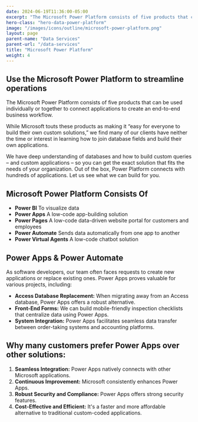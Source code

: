 ```yaml
---
date: 2024-06-19T11:36:00-05:00
excerpt: "The Microsoft Power Platform consists of five products that can be used individually or together to connect applications to create an end-to-end business workflow."
hero-class: "hero-data-power-platform"
image: "/images/icons/outline/microsoft-power-platform.png"
layout: page
parent-name: "Data Services"
parent-url: "/data-services"
title: "Microsoft Power Platform"
weight: 4
---
```


## Use the Microsoft Power Platform to streamline operations

The Microsoft Power Platform consists of five products that can be used individually or together to connect applications to create an end-to-end business workflow.

While Microsoft touts these products as making it “easy for everyone to build their own custom solutions,” we find many of our clients have neither the time or interest in learning how to join database fields and build their own applications.

We have deep understanding of databases and how to build custom queries – and custom applications – so you can get the exact solution that fits the needs of your organization. Out of the box, Power Platform connects with hundreds of applications. Let us see what we can build for you.

## Microsoft Power Platform Consists Of

- **Power BI** To visualize data
- **Power Apps** A low-code app-building solution
- **Power Pages** A low-code data-driven website portal for customers and employees
- **Power Automate** Sends data automatically from one app to another 
- **Power Virtual Agents** A low-code chatbot solution

## Power Apps & Power Automate

As software developers, our team often faces requests to create new applications or replace existing ones. Power Apps proves valuable for various projects, including:

- **Access Database Replacement:** When migrating away from an Access database, Power Apps offers a robust alternative.
- **Front-End Forms:** We can build mobile-friendly inspection checklists that centralize data using Power Apps.
- **System Integration:** Power Apps facilitates seamless data transfer between order-taking systems and accounting platforms.

## Why many customers prefer Power Apps over other solutions:

1. **Seamless Integration:** Power Apps natively connects with other Microsoft applications.
2. **Continuous Improvement:** Microsoft consistently enhances Power Apps.
3. **Robust Security and Compliance:** Power Apps offers strong security features.
4. **Cost-Effective and Efficient:** It's a faster and more affordable alternative to traditional custom-coded applications.

